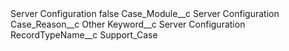 <?xml version="1.0" encoding="UTF-8"?>
<CustomMetadata xmlns="http://soap.sforce.com/2006/04/metadata" xmlns:xsi="http://www.w3.org/2001/XMLSchema-instance" xmlns:xsd="http://www.w3.org/2001/XMLSchema">
    <label>Server Configuration</label>
    <protected>false</protected>
    <values>
        <field>Case_Module__c</field>
        <value xsi:type="xsd:string">Server Configuration</value>
    </values>
    <values>
        <field>Case_Reason__c</field>
        <value xsi:type="xsd:string">Other</value>
    </values>
    <values>
        <field>Keyword__c</field>
        <value xsi:type="xsd:string">Server Configuration</value>
    </values>
    <values>
        <field>RecordTypeName__c</field>
        <value xsi:type="xsd:string">Support_Case</value>
    </values>
</CustomMetadata>
